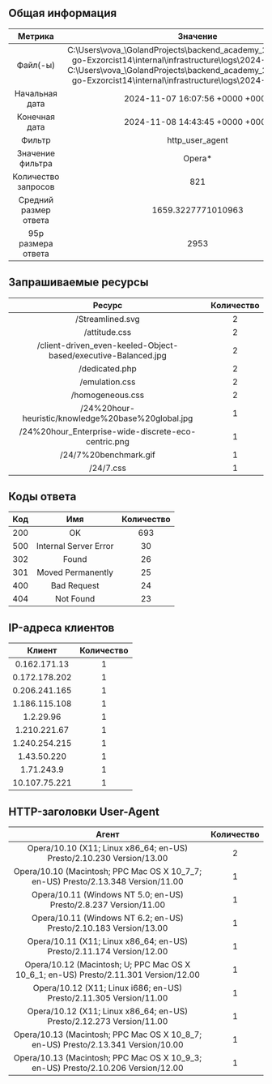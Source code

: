 ## Общая информация
|Метрика|Значение|
|:-:|:-:|
|Файл(-ы)|C:\Users\vova_\GolandProjects\backend_academy_2024_project_3-go-Exzorcist14\internal\infrastructure\logs\2024-11-07\logs.txt<br>C:\Users\vova_\GolandProjects\backend_academy_2024_project_3-go-Exzorcist14\internal\infrastructure\logs\2024-11-08\logs.txt<br>|
|Начальная дата|2024-11-07 16:07:56 +0000 +0000|
|Конечная дата|2024-11-08 14:43:45 +0000 +0000|
|Фильтр|http_user_agent|
|Значение фильтра|Opera*|
|Количество запросов|821|
|Средний размер ответа|1659.3227771010963|
|95p размера ответа|2953|
## Запрашиваемые ресурсы
|Ресурс|Количество|
|:-:|:-:|
|/Streamlined.svg|2|
|/attitude.css|2|
|/client-driven_even-keeled-Object-based/executive-Balanced.jpg|2|
|/dedicated.php|2|
|/emulation.css|2|
|/homogeneous.css|2|
|/24%20hour-heuristic/knowledge%20base%20global.jpg|1|
|/24%20hour_Enterprise-wide-discrete-eco-centric.png|1|
|/24/7%20benchmark.gif|1|
|/24/7.css|1|
## Коды ответа
|Код|Имя|Количество|
|:-:|:-:|:-:|
|200|OK|693|
|500|Internal Server Error|30|
|302|Found|26|
|301|Moved Permanently|25|
|400|Bad Request|24|
|404|Not Found|23|
## IP-адреса клиентов
|Клиент|Количество|
|:-:|:-:|
|0.162.171.13|1|
|0.172.178.202|1|
|0.206.241.165|1|
|1.186.115.108|1|
|1.2.29.96|1|
|1.210.221.67|1|
|1.240.254.215|1|
|1.43.50.220|1|
|1.71.243.9|1|
|10.107.75.221|1|
## HTTP-заголовки User-Agent
|Агент|Количество|
|:-:|:-:|
|Opera/10.10 (X11; Linux x86_64; en-US) Presto/2.10.230 Version/13.00|2|
|Opera/10.10 (Macintosh; PPC Mac OS X 10_7_7; en-US) Presto/2.13.348 Version/11.00|1|
|Opera/10.11 (Windows NT 5.0; en-US) Presto/2.8.237 Version/11.00|1|
|Opera/10.11 (Windows NT 6.2; en-US) Presto/2.10.183 Version/13.00|1|
|Opera/10.11 (X11; Linux x86_64; en-US) Presto/2.11.174 Version/12.00|1|
|Opera/10.12 (Macintosh; U; PPC Mac OS X 10_6_1; en-US) Presto/2.11.301 Version/12.00|1|
|Opera/10.12 (X11; Linux i686; en-US) Presto/2.11.305 Version/11.00|1|
|Opera/10.12 (X11; Linux x86_64; en-US) Presto/2.12.273 Version/11.00|1|
|Opera/10.13 (Macintosh; PPC Mac OS X 10_8_7; en-US) Presto/2.13.341 Version/10.00|1|
|Opera/10.13 (Macintosh; PPC Mac OS X 10_9_3; en-US) Presto/2.10.206 Version/12.00|1|
